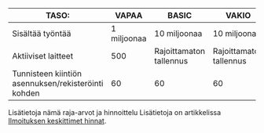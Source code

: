 
| TASO: | VAPAA | BASIC | VAKIO |
|----|----|----|----|
| Sisältää työntää | 1 miljoonaa | 10 miljoonaa | 10 miljoonaa |
| Aktiiviset laitteet | 500 | Rajoittamaton tallennus | Rajoittamaton tallennus |
| Tunnisteen kiintiön asennuksen/rekisteröinti kohden | 60 | 60 | 60 |



Lisätietoja nämä raja-arvot ja hinnoittelu Lisätietoja on artikkelissa [Ilmoituksen keskittimet hinnat](https://azure.microsoft.com/pricing/details/notification-hubs/). 
